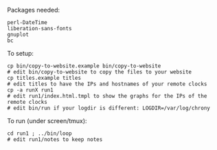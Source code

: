 Packages needed:

	perl-DateTime
	liberation-sans-fonts
	gnuplot
	bc

To setup:

	cp bin/copy-to-website.example bin/copy-to-website
	# edit bin/copy-to-website to copy the files to your website
	cp titles.example titles
	# edit titles to have the IPs and hostnames of your remote clocks
	cp -a runX run1
	# edit run1/index.html.tmpl to show the graphs for the IPs of the remote clocks
	# edit bin/run if your logdir is different: LOGDIR=/var/log/chrony

To run (under screen/tmux):

	cd run1 ; ../bin/loop
	# edit run1/notes to keep notes


